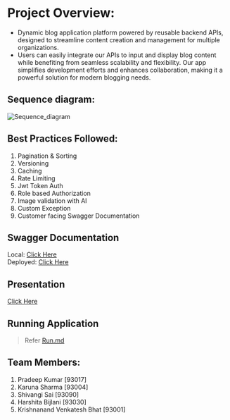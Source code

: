 # Project Overview:
- Dynamic blog application platform powered by reusable backend APIs, designed to streamline content creation and management for multiple organizations. 
- Users can easily integrate our APIs to input and display blog content while benefiting from seamless scalability and flexibility. Our app simplifies development efforts and enhances collaboration, making it a powerful solution for modern blogging needs.

## Sequence diagram:
![Sequence_diagram](https://github.com/user-attachments/assets/4d5afb7b-bdee-473b-b4e1-f8e7b32b2a58)

## Best Practices Followed:
1. Pagination & Sorting
2. Versioning
3. Caching
4. Rate Limiting
5. Jwt Token Auth
6. Role based Authorization
7. Image validation with AI
8. Custom Exception 
9. Customer facing Swagger Documentation

## Swagger Documentation
Local: [Click Here](http://localhost:8080/swagger-ui/index.html)<br>
Deployed: [Click Here](https://app.swaggerhub.com/apis/KARUNASHARMA21032002/SwaggerBlog/v0)

## Presentation
[Click Here](https://www.canva.com/design/DAGX4UPRfzI/l_76CArirCPYAf51BcZz2A/view?utm_content=DAGX4UPRfzI&utm_campaign=designshare&utm_medium=link2&utm_source=uniquelinks&utlId=h082345aeb1)

## Running Application
> Refer [Run.md](https://github.com/Phoenixces/Blog-App-REST/blob/main/run.md)

## Team Members:
1. Pradeep Kumar [93017]
2. Karuna Sharma [93004]
3. Shivangi Sai [93090]
4. Harshita Bijlani [93030]
5. Krishnanand Venkatesh Bhat [93001]
